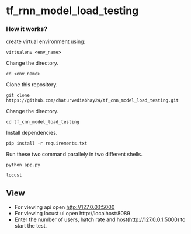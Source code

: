 # tf_rnn_model_load_testing

### How it works?

create virtual environment using:

```shell
virtualenv <env_name>
```
Change the directory.
```shell
cd <env_name>
```
Clone this repository.
```shell
git clone https://github.com/chaturvediabhay24/tf_cnn_model_load_testing.git
```
Change the directory.
```shell
cd tf_cnn_model_load_testing
```
Install dependencies.
```shell
pip install -r requirements.txt
```
Run these two command parallely in two different shells.
```shell
python app.py
```
```shell
locust
```

## View
* For viewing api open http://127.0.0.1:5000
* For viewing locust ui open http://localhost:8089
* Enter the number of users, hatch rate and host(http://127.0.0.1:5000) to start the test.
